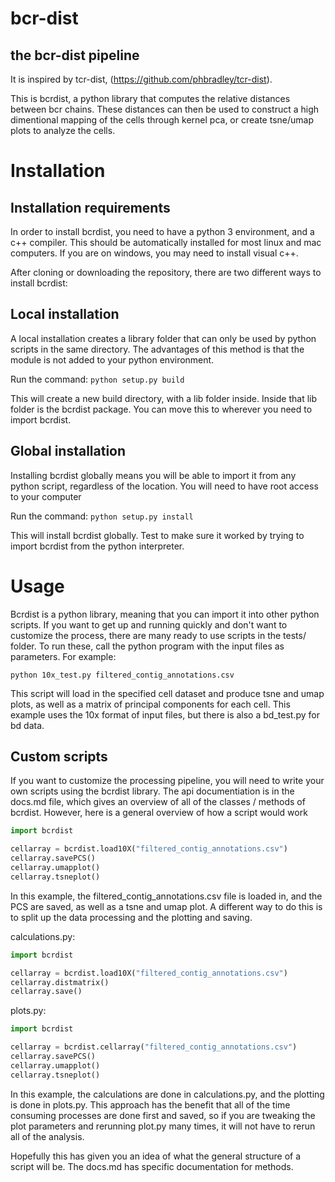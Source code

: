 # bcr-dist
## the bcr-dist pipeline

It is inspired by tcr-dist, (https://github.com/phbradley/tcr-dist).

This is bcrdist, a python library that computes the relative distances between bcr chains. These distances can then be used to construct a high dimentional mapping of the cells through kernel pca, or create tsne/umap plots to analyze the cells.

# Installation

## Installation requirements

In order to install bcrdist, you need to have a python 3 environment, and a c++ compiler. This should be automatically installed for most linux and mac computers. If you are on windows, you may need to install visual c++.

After cloning or downloading the repository, there are two different ways to install bcrdist:

## Local installation

A local installation creates a library folder that can only be used by python scripts in the same directory. The advantages of this method is that the module is not added to your python environment.

Run the command: ```python setup.py build```

This will create a new build directory, with a lib folder inside. Inside that lib folder is the bcrdist package. You can move this to wherever you need to import bcrdist.

## Global installation

Installing bcrdist globally means you will be able to import it from any python script, regardless of the location. You will need to have root access to your computer

Run the command: ```python setup.py install```

This will install bcrdist globally. Test to make sure it worked by trying to import bcrdist from the python interpreter.

# Usage

Bcrdist is a python library, meaning that you can import it into other python scripts. If you want to get up and running quickly and don't want to customize the process, there are many ready to use scripts in the tests/ folder. To run these, call the python program with the input files as parameters. For example:

```python 10x_test.py filtered_contig_annotations.csv```

This script will load in the specified cell dataset and produce tsne and umap plots, as well as a matrix of principal components for each cell. This example uses the 10x format of input files, but there is also a bd_test.py for bd data.

## Custom scripts

If you want to customize the processing pipeline, you will need to write your own scripts using the bcrdist library. The api documentiation is in the docs.md file, which gives an overview of all of the classes / methods of bcrdist. However, here is a general overview of how a script would work

```python
import bcrdist

cellarray = bcrdist.load10X("filtered_contig_annotations.csv")
cellarray.savePCS()
cellarray.umapplot()
cellarray.tsneplot()
```

In this example, the filtered_contig_annotations.csv file is loaded in, and the PCS are saved, as well as a tsne and umap plot. A different way to do this is to split up the data processing and the plotting and saving.

calculations.py:
```python
import bcrdist

cellarray = bcrdist.load10X("filtered_contig_annotations.csv")
cellarray.distmatrix()
cellarray.save()
```

plots.py:
```python
import bcrdist

cellarray = bcrdist.cellarray("filtered_contig_annotations.csv")
cellarray.savePCS()
cellarray.umapplot()
cellarray.tsneplot()
```

In this example, the calculations are done in calculations.py, and the plotting is done in plots.py. This approach has the benefit that all of the time consuming processes are done first and saved, so if you are tweaking the plot parameters and rerunning plot.py many times, it will not have to rerun all of the analysis.

Hopefully this has given you an idea of what the general structure of a script will be. The docs.md has specific documentation for methods.
